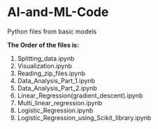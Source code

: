 # AI-and-ML-Code
Python files from basic models

**The Order of the files is:**

1. Splitting_data.ipynb
2. Visualization.ipynb
3. Reading_zip_files.ipynb
4. Data_Analysis_Part_1.ipynb
5. Data_Analysis_Part_2.ipynb
6. Linear_Regression(gradient_descent).ipynb
7. Multi_linear_regression.ipynb
8. Logistic_Regression.ipynb
9. Logistic_Regression_using_Scikit_library.ipynb
